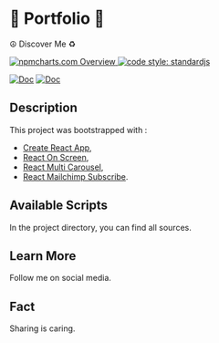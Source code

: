 # 🎋 Portfolio 📲
☮️ Discover Me ♻️

<a href="https://npmcharts.com">
    <img src="https://img.shields.io/badge/-npmcharts-red" alt="npmcharts.com Overview" />
</a>

<a href="https://standardjs.com">
  <img src="https://img.shields.io/badge/code_style-standardjs-cccc44.svg" alt="code style: standardjs">
</a>

[![Doc](https://img.shields.io/badge/Web-Portfolio-blue)](http://aldofwi.github.io/portfolio) 
[![Doc](https://img.shields.io/badge/Discover-Me-black)](http://aldofwi.github.io/portfolio)


## Description

This project was bootstrapped with :  
* [Create React App](https://github.com/facebook/create-react-app),
* [React On Screen](https://github.com/fkhadra/react-on-screen),
* [React Multi Carousel](https://github.com/YIZHUANG/react-multi-carousel),
* [React Mailchimp Subscribe](https://github.com/revolunet/react-mailchimp-subscribe).


## Available Scripts

In the project directory, you can find all sources.

## Learn More

Follow me on social media.

## Fact

Sharing is caring.